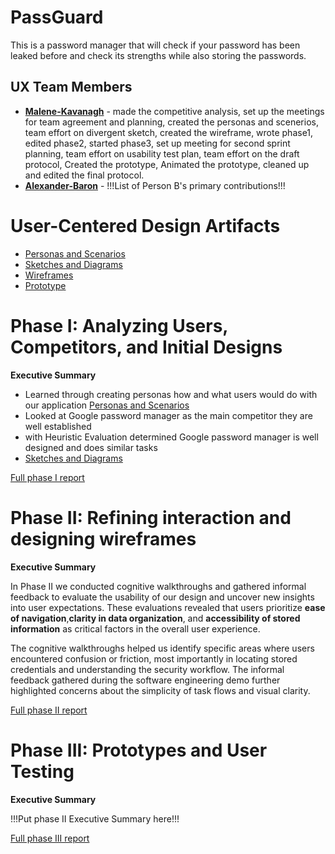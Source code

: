 
# PassGuard

This is a password manager that will check if your password has been leaked before and check its strengths while also storing the passwords.

## UX Team Members

* **[Malene-Kavanagh](https://github.com/UsabilityEngineering/portfolio-Malene-Kavanagh)** - made the competitive analysis, set up the meetings for team agreement and planning, created the personas and scenerios, team effort on divergent sketch, created the wireframe, wrote phase1, edited phase2, started phase3, set up meeting for second sprint planning, team effort on usability test plan, team effort on the draft protocol, Created the prototype, Animated the prototype, cleaned up and edited the final protocol.
* **[Alexander-Baron](https://github.com/alexb02h/AlexBaronPortfolio/tree/main/journal)** - !!!List of Person B's primary contributions!!!


# User-Centered Design Artifacts

* [Personas and Scenarios](personas/)
* [Sketches and Diagrams](sketches/)
* [Wireframes](wireframes/)
* [Prototype](https://www.figma.com/proto/8WJqPwkc294DRXl0BsaShL/Prototype?node-id=4011-2&starting-point-node-id=4011%3A2)

# Phase I: Analyzing Users, Competitors, and Initial Designs

**Executive Summary**

  * Learned through creating personas how and what users would do with our application [Personas and Scenarios](personas/)
  * Looked at Google password manager as the main competitor they are well established
  * with Heuristic Evaluation determined Google password manager is well designed and does similar tasks
  * [Sketches and Diagrams](sketches/)

[Full phase I report](phaseI/)

# Phase II: Refining interaction and designing wireframes

**Executive Summary**

In Phase II we conducted cognitive walkthroughs and gathered informal feedback to evaluate the usability of our design and uncover new insights into user expectations. These evaluations
revealed that users prioritize **ease of navigation**,**clarity in data organization**, and **accessibility of stored information** as critical factors in the overall user experience. <br/>

The cognitive walkthroughs helped us identify specific areas where users encountered confusion or friction, most importantly in locating stored credentials and understanding the security workflow. The informal feedback gathered during the software engineering demo further highlighted concerns about the simplicity of task flows and visual clarity. <br/>

[Full phase II report](phaseII/)

# Phase III: Prototypes and User Testing

**Executive Summary**

!!!Put phase II Executive Summary here!!!

[Full phase III report](phaseIII/)
